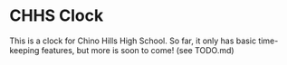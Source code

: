 # CHHS Clock

This is a clock for Chino Hills High School. So far, it only has basic time-keeping features, but more is soon to come! (see TODO.md)